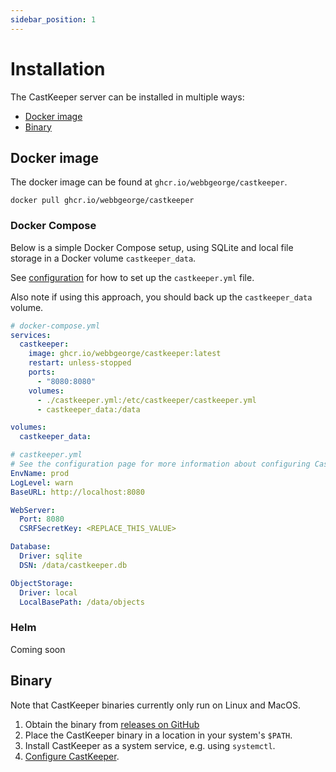 ```yaml
---
sidebar_position: 1
---
```


# Installation

The CastKeeper server can be installed in multiple ways:

- [Docker image](#docker-image)
- [Binary](#binary)

## Docker image

The docker image can be found at `ghcr.io/webbgeorge/castkeeper`.

```shell
docker pull ghcr.io/webbgeorge/castkeeper
```

### Docker Compose

Below is a simple Docker Compose setup, using SQLite and
local file storage in a Docker volume `castkeeper_data`.

See [configuration](/getting-started/configuration#docker-compose) for
how to set up the `castkeeper.yml` file.

Also note if using this approach, you should back up the `castkeeper_data`
volume.

```yml
# docker-compose.yml
services:
  castkeeper:
    image: ghcr.io/webbgeorge/castkeeper:latest
    restart: unless-stopped
    ports:
      - "8080:8080"
    volumes:
      - ./castkeeper.yml:/etc/castkeeper/castkeeper.yml
      - castkeeper_data:/data

volumes:
  castkeeper_data:
```

```YAML
# castkeeper.yml
# See the configuration page for more information about configuring CastKeeper
EnvName: prod
LogLevel: warn
BaseURL: http://localhost:8080

WebServer:
  Port: 8080
  CSRFSecretKey: <REPLACE_THIS_VALUE>

Database:
  Driver: sqlite
  DSN: /data/castkeeper.db

ObjectStorage:
  Driver: local
  LocalBasePath: /data/objects
```

### Helm

Coming soon

## Binary

Note that CastKeeper binaries currently only run on Linux and MacOS.

1. Obtain the binary from [releases on GitHub](https://github.com/webbgeorge/castkeeper/releases)
2. Place the CastKeeper binary in a location in your system's `$PATH`.
3. Install CastKeeper as a system service, e.g. using `systemctl`.
4. [Configure CastKeeper](/getting-started/configuration).
